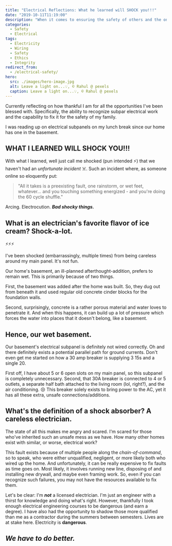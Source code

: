 ```yaml
---
title: "Electrical Reflections: What he learned will SHOCK you!!!"
date: "2019-10-11T11:19:00"
description: "When it comes to ensuring the safety of others and the ones we love, we have to do better."
categories:
  - Safety
  - Electrical
tags:
  - Electricity
  - Wiring
  - Safety
  - Ethics
  - Integrity
redirect_from:
  - /electrical-safety/
hero:
  src: ./images/hero-image.jpg
  alt: Leave a light on...💡, © Rahul @ pexels
  caption: Leave a light on...💡, © Rahul @ pexels
---
```


Currently reflecting on how thankful I am for all the opportunities I've been blessed with.
Specifically, the ability to recognize subpar electrical work and the capability to fix it for the safety of my family.

I was reading up on electrical subpanels on my lunch break since our home has one in the basement.

## WHAT I LEARNED WILL SHOCK YOU!!!

With what I learned, well just call me shocked (pun intended ⚡️) that we haven't had an _unfortunate incident_ ☠️.
Such an incident where, as someone online so eloquently put:

> "All it takes is a preexisting fault, one rainstorm, or wet feet, whatever... and you touching something energized - and you're doing the 60 cycle shuffle."

Arcing. Electrocution. **_Bad shocky things._**

## What is an electrician's favorite flavor of ice cream? Shock-a-lot.

⚡️️️️️️️️️⚡️⚡️

I've been shocked (embarrassingly, multiple times) from being careless around my main panel.
It's not fun.

Our home's basement, an ill-planned afterthought-addition, prefers to remain wet.
This is primarily because of two things.

First, the basement was added after the home was built.
So, they dug out from beneath it and used regular old concrete cinder blocks for the foundation walls.

Second, surprisingly, concrete is a rather porous material and water loves to penetrate it.
And when this happens, it can build up a lot of pressure which forces the water into places that it doesn't belong, like a basement.

## Hence, our wet basement.

Our basement's electrical subpanel is definitely not wired correctly.
Oh and there definitely exists a potential parallel path for ground currents.
Don't even get me started on how a 30 amp breaker is supplying 3 15s and a single 20.

First off, I have about 5 or 6 open slots on my main panel, so this subpanel is completely unnecessary.
Second, that 30A breaker is connected to 4 or 5 outlets, a separate half bath attached to the living room (lol, right?), and the air conditioning.
😒
This breaker solely exists to bring power to the AC, yet it has all these extra, unsafe connections/additions.

## What's the definition of a shock absorber? A careless electrician.

The state of all this makes me angry and scared.
I'm scared for those who've inherited such an unsafe mess as we have.
How many other homes exist with similar, or worse, electrical work?

This fault exists because of multiple people along the _chain-of-command_, so to speak, who were either unqualified, negligent, or more likely both who wired up the home.
And unfortunately, it can be really expensive to fix faults as time goes on.
Most likely, it involves running new line, disposing of and installing new drywall, and maybe even framing work.
So, even if you can recognize such failures, you may not have the resources available to fix them.

Let's be clear: I'm **_not_** a licensed electrician.
I'm just an engineer with a thirst for knowledge and doing what's right.
However, thankfully I took enough electrical engineering courses to be dangerous (and earn a degree).
I have also had the opportunity to shadow those more qualified than me as a contractor during the summers between semesters.
Lives are at stake here.
Electricity is **dangerous**.

## _We have to do better._
